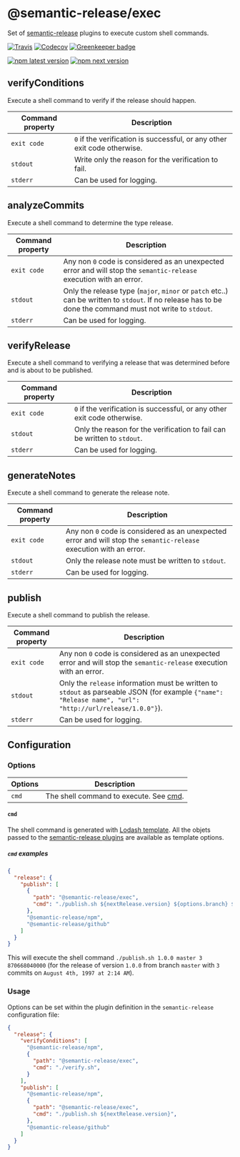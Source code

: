 # @semantic-release/exec

Set of [semantic-release](https://github.com/semantic-release/semantic-release) plugins to execute custom shell commands.

[![Travis](https://img.shields.io/travis/semantic-release/exec.svg)](https://travis-ci.org/semantic-release/exec)
[![Codecov](https://img.shields.io/codecov/c/github/semantic-release/exec.svg)](https://codecov.io/gh/semantic-release/exec)
[![Greenkeeper badge](https://badges.greenkeeper.io/semantic-release/exec.svg)](https://greenkeeper.io/)

[![npm latest version](https://img.shields.io/npm/v/@semantic-release/exec/latest.svg)](https://www.npmjs.com/package/@semantic-release/exec)
[![npm next version](https://img.shields.io/npm/v/@semantic-release/exec/next.svg)](https://www.npmjs.com/package/@semantic-release/exec)

## verifyConditions

Execute a shell command to verify if the release should happen.

| Command property | Description                                                              |
|------------------|--------------------------------------------------------------------------|
| `exit code`      | `0` if the verification is successful, or any other exit code otherwise. |
| `stdout`         | Write only the reason for the verification to fail.                      |
| `stderr`         | Can be used for logging.                                                 |

## analyzeCommits

Execute a shell command to determine the type release.

| Command property | Description                                                                                                                                                |
|------------------|------------------------------------------------------------------------------------------------------------------------------------------------------------|
| `exit code`      | Any non `0` code is considered as an unexpected error and will stop the `semantic-release` execution with an error.                                        |
| `stdout`         | Only the release type (`major`, `minor` or `patch` etc..) can be written to `stdout`. If no release has to be done the command must not write to `stdout`. |
| `stderr`         | Can be used for logging.                                                                                                                                   |

## verifyRelease

Execute a shell command to verifying a release that was determined before and is about to be published.

| Command property | Description                                                              |
|------------------|--------------------------------------------------------------------------|
| `exit code`      | `0` if the verification is successful, or any other exit code otherwise. |
| `stdout`         | Only the reason for the verification to fail can be written to `stdout`. |
| `stderr`         | Can be used for logging.                                                 |

## generateNotes

Execute a shell command to generate the release note.

| Command property | Description                                                                                                         |
|------------------|---------------------------------------------------------------------------------------------------------------------|
| `exit code`      | Any non `0` code is considered as an unexpected error and will stop the `semantic-release` execution with an error. |
| `stdout`         | Only the release note must be written to `stdout`.                                                                  |
| `stderr`         | Can be used for logging.                                                                                            |

## publish

Execute a shell command to publish the release.

| Command property | Description                                                                                                                                               |
|------------------|-----------------------------------------------------------------------------------------------------------------------------------------------------------|
| `exit code`      | Any non `0` code is considered as an unexpected error and will stop the `semantic-release` execution with an error.                                       |
| `stdout`         | Only the `release` information must be written to `stdout` as parseable JSON (for example `{"name": "Release name", "url": "http://url/release/1.0.0"}`). |
| `stderr`         | Can be used for logging.                                                                                                                                  |

## Configuration

### Options

| Options | Description                                    |
|---------|------------------------------------------------|
| `cmd`   | The shell command to execute. See [cmd](#cmd). |

#### `cmd`

The shell command is generated with [Lodash template](https://lodash.com/docs#template). All the objets passed to the [semantic-release plugins](https://github.com/semantic-release/semantic-release#plugins) are available as template options.

##### `cmd` examples

```json
{
  "release": {
    "publish": [
      {
        "path": "@semantic-release/exec",
        "cmd": "./publish.sh ${nextRelease.version} ${options.branch} ${commits.length} ${Date.now()}",
      },
      "@semantic-release/npm",
      "@semantic-release/github"
    ]
  }
}
```

This will execute the shell command `./publish.sh 1.0.0 master 3 870668040000` (for the release of version `1.0.0` from branch `master` with `3` commits on `August 4th, 1997 at 2:14 AM`).

### Usage

Options can be set within the plugin definition in the `semantic-release` configuration file:

```json
{
  "release": {
    "verifyConditions": [
      "@semantic-release/npm",
      {
        "path": "@semantic-release/exec",
        "cmd": "./verify.sh",
      }
    ],
    "publish": [
      "@semantic-release/npm",
      {
        "path": "@semantic-release/exec",
        "cmd": "./publish.sh ${nextRelease.version}",
      },
      "@semantic-release/github"
    ]
  }
}
```
